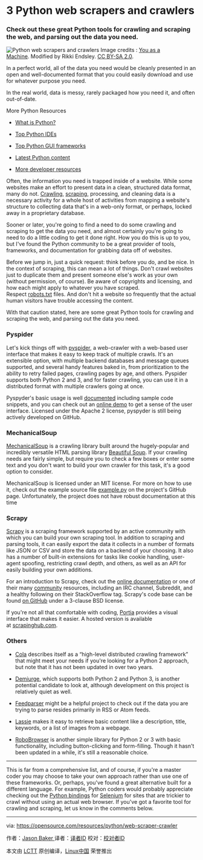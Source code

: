 3 Python web scrapers and crawlers
============================================================

### Check out these great Python tools for crawling and scraping the web, and parsing out the data you need.


![Python web scrapers and crawlers](https://opensource.com/sites/default/files/styles/image-full-size/public/lead-images/openweb-osdc-lead.png?itok=yjU4KliG "Python web scrapers and crawlers")
Image credits : [You as a Machine][13]. Modified by Rikki Endsley. [CC BY-SA 2.0][14].

In a perfect world, all of the data you need would be cleanly presented in an open and well-documented format that you could easily download and use for whatever purpose you need.

In the real world, data is messy, rarely packaged how you need it, and often out-of-date.

More Python Resources

*   [What is Python?][1]

*   [Top Python IDEs][2]

*   [Top Python GUI frameworks][3]

*   [Latest Python content][4]

*   [More developer resources][5]

Often, the information you need is trapped inside of a website. While some websites make an effort to present data in a clean, structured data format, many do not. [Crawling][33], [scraping][34], processing, and cleaning data is a necessary activity for a whole host of activities from mapping a website's structure to collecting data that's in a web-only format, or perhaps, locked away in a proprietary database.

Sooner or later, you're going to find a need to do some crawling and scraping to get the data you need, and almost certainly you're going to need to do a little coding to get it done right. How you do this is up to you, but I've found the Python community to be a great provider of tools, frameworks, and documentation for grabbing data off of websites.

Before we jump in, just a quick request: think before you do, and be nice. In the context of scraping, this can mean a lot of things. Don't crawl websites just to duplicate them and present someone else's work as your own (without permission, of course). Be aware of copyrights and licensing, and how each might apply to whatever you have scraped. Respect [robots.txt][15] files. And don't hit a website so frequently that the actual human visitors have trouble accessing the content.

With that caution stated, here are some great Python tools for crawling and scraping the web, and parsing out the data you need.

### Pyspider

Let's kick things off with [pyspider][16], a web-crawler with a web-based user interface that makes it easy to keep track of multiple crawls. It's an extensible option, with multiple backend databases and message queues supported, and several handy features baked in, from prioritization to the ability to retry failed pages, crawling pages by age, and others. Pyspider supports both Python 2 and 3, and for faster crawling, you can use it in a distributed format with multiple crawlers going at once.

Pyspyder's basic usage is well [documented][17] including sample code snippets, and you can check out an [online demo][18] to get a sense of the user interface. Licensed under the Apache 2 license, pyspyder is still being actively developed on GitHub.

### MechanicalSoup

[MechanicalSoup][19] is a crawling library built around the hugely-popular and incredibly versatile HTML parsing library [Beautiful Soup][20]. If your crawling needs are fairly simple, but require you to check a few boxes or enter some text and you don't want to build your own crawler for this task, it's a good option to consider.

MechanicalSoup is licensed under an MIT license. For more on how to use it, check out the example source file [example.py][21] on the project's GitHub page. Unfortunately, the project does not have robust documentation at this time

### Scrapy

[Scrapy][22] is a scraping framework supported by an active community with which you can build your own scraping tool. In addition to scraping and parsing tools, it can easily export the data it collects in a number of formats like JSON or CSV and store the data on a backend of your choosing. It also has a number of built-in extensions for tasks like cookie handling, user-agent spoofing, restricting crawl depth, and others, as well as an API for easily building your own additions.

For an introduction to Scrapy, check out the [online documentation][23] or one of their many [community][24] resources, including an IRC channel, Subreddit, and a healthy following on their StackOverflow tag. Scrapy's code base can be found [on GitHub][25] under a 3-clause BSD license.

If you're not all that comfortable with coding, [Portia][26] provides a visual interface that makes it easier. A hosted version is available at [scrapinghub.com][27].

### Others

*   [Cola][6] describes itself as a “high-level distributed crawling framework” that might meet your needs if you're looking for a Python 2 approach, but note that it has not been updated in over two years.

*   [Demiurge][7], which supports both Python 2 and Python 3, is another potential candidate to look at, although development on this project is relatively quiet as well.

*   [Feedparser][8] might be a helpful project to check out if the data you are trying to parse resides primarily in RSS or Atom feeds.

*   [Lassie][9] makes it easy to retrieve basic content like a description, title, keywords, or a list of images from a webpage.

*   [RoboBrowser][10] is another simple library for Python 2 or 3 with basic functionality, including button-clicking and form-filling. Though it hasn't been updated in a while, it's still a reasonable choice.

* * *

This is far from a comprehensive list, and of course, if you're a master coder you may choose to take your own approach rather than use one of these frameworks. Or, perhaps, you've found a great alternative built for a different language. For example, Python coders would probably appreciate checking out the [Python bindings][28] for [Selenium][29] for sites that are trickier to crawl without using an actual web browser. If you've got a favorite tool for crawling and scraping, let us know in the comments below.

--------------------------------------------------------------------------------

via: https://opensource.com/resources/python/web-scraper-crawler

作者：[Jason Baker ][a]
译者：[译者ID](https://github.com/译者ID)
校对：[校对者ID](https://github.com/校对者ID)

本文由 [LCTT](https://github.com/LCTT/TranslateProject) 原创编译，[Linux中国](https://linux.cn/) 荣誉推出

[a]:https://opensource.com/users/jason-baker
[1]:https://opensource.com/resources/python?intcmp=7016000000127cYAAQ
[2]:https://opensource.com/resources/python/ides?intcmp=7016000000127cYAAQ
[3]:https://opensource.com/resources/python/gui-frameworks?intcmp=7016000000127cYAAQ
[4]:https://opensource.com/tags/python?intcmp=7016000000127cYAAQ
[5]:https://developers.redhat.com/?intcmp=7016000000127cYAAQ
[6]:https://github.com/chineking/cola
[7]:https://github.com/matiasb/demiurge
[8]:https://github.com/kurtmckee/feedparser
[9]:https://github.com/michaelhelmick/lassie
[10]:https://github.com/jmcarp/robobrowser
[11]:https://opensource.com/resources/python/web-scraper-crawler?imm_mid=0f7103&cmp=em-prog-na-na-newsltr_20171007&rate=Wn1vUb9FpPK-IGQ1waRzgdIsDN3pXBH6rO2xnjoK_t4
[12]:https://opensource.com/user/19894/feed
[13]:https://www.flickr.com/photos/youasamachine/8025582590/in/photolist-decd6C-7pkccp-aBfN9m-8NEffu-3JDbWb-aqf5Tx-7Z9MTZ-rnYTRu-3MeuPx-3yYwA9-6bSLvd-irmvxW-5Asr4h-hdkfCA-gkjaSQ-azcgct-gdV5i4-8yWxCA-9G1qDn-5tousu-71V8U2-73D4PA-iWcrTB-dDrya8-7GPuxe-5pNb1C-qmnLwy-oTxwDW-3bFhjL-f5Zn5u-8Fjrua-bxcdE4-ddug5N-d78G4W-gsYrFA-ocrBbw-pbJJ5d-682rVJ-7q8CbF-7n7gDU-pdfgkJ-92QMx2-aAmM2y-9bAGK1-dcakkn-8rfyTz-aKuYvX-hqWSNP-9FKMkg-dyRPkY
[14]:https://creativecommons.org/licenses/by/2.0/
[15]:http://www.robotstxt.org/
[16]:https://github.com/binux/pyspider
[17]:http://docs.pyspider.org/en/latest/
[18]:http://demo.pyspider.org/
[19]:https://github.com/hickford/MechanicalSoup
[20]:https://www.crummy.com/software/BeautifulSoup/
[21]:https://github.com/hickford/MechanicalSoup/blob/master/example.py
[22]:https://scrapy.org/
[23]:https://doc.scrapy.org/en/latest/
[24]:https://scrapy.org/community/
[25]:https://github.com/scrapy/scrapy
[26]:https://github.com/scrapinghub/portia
[27]:https://portia.scrapinghub.com/
[28]:https://selenium-python.readthedocs.io/
[29]:https://github.com/SeleniumHQ/selenium
[30]:https://opensource.com/users/jason-baker
[31]:https://opensource.com/users/jason-baker
[32]:https://opensource.com/resources/python/web-scraper-crawler?imm_mid=0f7103&cmp=em-prog-na-na-newsltr_20171007#comments
[33]:https://en.wikipedia.org/wiki/Web_crawler
[34]:https://en.wikipedia.org/wiki/Web_scraping
